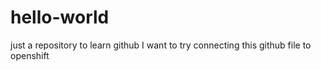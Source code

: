 # hello-world
just a repository to learn github
I want to try connecting this github file to openshift
